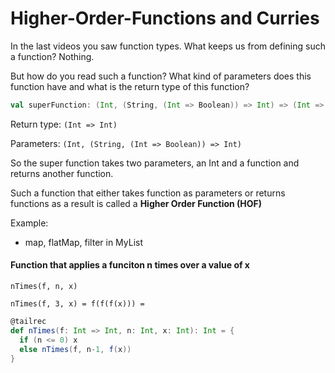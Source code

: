 # Higher-Order-Functions and Curries

In the last videos you saw function types. What keeps us from defining such a function? Nothing.

But how do you read such a function? What kind of parameters does this function have and what is the return type of this 
function?

```scala
val superFunction: (Int, (String, (Int => Boolean)) => Int) => (Int => Int) = ???
```
Return type: ```(Int => Int)```

Parameters: ```(Int, (String, (Int => Boolean)) => Int)```

So the super function takes two parameters, an Int and a function and returns another function.

Such a function that either takes function as parameters or returns functions as a result is called a __Higher Order Function (HOF)__

Example:

- map, flatMap, filter in MyList

#### Function that applies a funciton n times over a value of x
`nTimes(f, n, x)`

`nTimes(f, 3, x) = f(f(f(x))) = `

```scala
@tailrec
def nTimes(f: Int => Int, n: Int, x: Int): Int = {
  if (n <= 0) x
  else nTimes(f, n-1, f(x))
}
```

